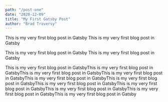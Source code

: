 ```yaml
---
path: "/post-one"
date: "2020-12-09"
title: "My First Gatsby Post"
author: "Brad Traversy"
---
```


This is my very first blog post in Gatsby
This is my very first blog post in Gatsby

This is my very first blog post in Gatsby
This is my very first blog post in Gatsby


This is my very first blog post in GatsbyThis is my very first blog post in GatsbyThis is my very first blog post in GatsbyThis is my very first blog post in GatsbyThis is my very first blog post in GatsbyThis is my very first blog post in GatsbyThis is my very first blog post in GatsbyThis is my very first blog post in GatsbyThis is my very first blog post in GatsbyThis is my very first blog post in GatsbyThis is my very first blog post in Gatsby